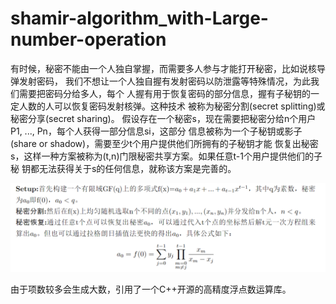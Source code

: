 # shamir-algorithm_with-Large-number-operation
有时候，秘密不能由一个人独自掌握，而需要多人参与才能打开秘密，比如说核导弹发射密码，
我们不想让一个人独自握有发射密码以防泄露等特殊情况，为此我们需要把密码分给多人，每个
人握有用于恢复密码的部分信息，握有子秘钥的一定人数的人可以恢复密码发射核弹。这种技术
被称为秘密分割(secret splitting)或秘密分享(secret sharing)。
假设存在一个秘密s，现在需要把秘密分给n个用户P1, ..., Pn，每个人获得一部分信息si，这部分
信息被称为一个子秘钥或影子(share or shadow)，需要至少t个用户提供他们所拥有的子秘钥才能
恢复出秘密s，这样一种方案被称为(t,n)门限秘密共享方案。如果任意t-1个用户提供他们的子秘
钥都无法获得关于s的任何信息，就称该方案是完善的。


![Alt text](https://github.com/12345-yjy/shamir-algorithm_with-Large-number-operation/blob/main/ScreenShot.bmp)

由于项数较多会生成大数，引用了一个C++开源的高精度浮点数运算库。

